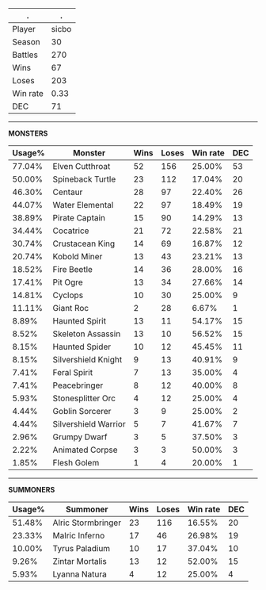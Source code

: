 .|.
|-|-
Player|sicbo
Season|30
Battles|270
Wins|67
Loses|203
Win rate|0.33
DEC|71

---
**MONSTERS**

Usage%|Monster|Wins|Loses|Win rate|DEC|
-|-|-|-|-|-|
77.04%|Elven Cutthroat|52|156|25.00%|53|
50.00%|Spineback Turtle|23|112|17.04%|20|
46.30%|Centaur|28|97|22.40%|26|
44.07%|Water Elemental|22|97|18.49%|19|
38.89%|Pirate Captain|15|90|14.29%|13|
34.44%|Cocatrice|21|72|22.58%|21|
30.74%|Crustacean King|14|69|16.87%|12|
20.74%|Kobold Miner|13|43|23.21%|13|
18.52%|Fire Beetle|14|36|28.00%|16|
17.41%|Pit Ogre|13|34|27.66%|14|
14.81%|Cyclops|10|30|25.00%|9|
11.11%|Giant Roc|2|28|6.67%|1|
8.89%|Haunted Spirit|13|11|54.17%|15|
8.52%|Skeleton Assassin|13|10|56.52%|15|
8.15%|Haunted Spider|10|12|45.45%|11|
8.15%|Silvershield Knight|9|13|40.91%|9|
7.41%|Feral Spirit|7|13|35.00%|4|
7.41%|Peacebringer|8|12|40.00%|8|
5.93%|Stonesplitter Orc|4|12|25.00%|4|
4.44%|Goblin Sorcerer|3|9|25.00%|2|
4.44%|Silvershield Warrior|5|7|41.67%|7|
2.96%|Grumpy Dwarf|3|5|37.50%|3|
2.22%|Animated Corpse|3|3|50.00%|3|
1.85%|Flesh Golem|1|4|20.00%|1|

---
**SUMMONERS**

Usage%|Summoner|Wins|Loses|Win rate|DEC|
-|-|-|-|-|-|
51.48%|Alric Stormbringer|23|116|16.55%|20|
23.33%|Malric Inferno|17|46|26.98%|19|
10.00%|Tyrus Paladium|10|17|37.04%|10|
9.26%|Zintar Mortalis|13|12|52.00%|15|
5.93%|Lyanna Natura|4|12|25.00%|4|
